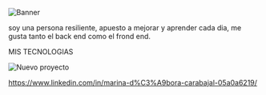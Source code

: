 ![Banner](https://user-images.githubusercontent.com/96552684/192616285-b3fbd9a2-48c2-4b78-ba40-c674af2cdb13.jpg)

soy una persona resiliente, apuesto a mejorar y aprender cada dia, me gusta tanto el back end como el frond end.

MIS TECNOLOGIAS




![Nuevo proyecto](https://user-images.githubusercontent.com/96552684/192623111-41fc5e04-3a50-4d16-bbd8-0b51c7c19a47.png)

https://www.linkedin.com/in/marina-d%C3%A9bora-carabajal-05a0a6219/
